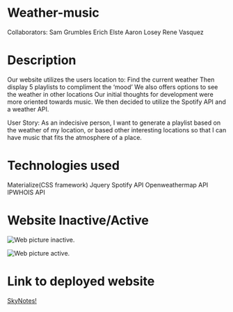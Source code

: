 # Weather-music

Collaborators:
Sam Grumbles
Erich Elste
Aaron Losey
Rene Vasquez 

# Description
Our website utilizes the users location to: 
Find the current weather
Then display 5 playlists to compliment the ‘mood’
We also offers options to see the weather in other locations
Our initial thoughts for development were more oriented towards music. We then decided to utilize the Spotify API and a weather API.

User Story: As an indecisive person, I want to generate a playlist based on the weather of my location, or based other interesting locations so that I can have music that fits the atmosphere of a place.

# Technologies used

Materialize(CSS framework)
Jquery
Spotify API 
Openweathermap API 
IPWHOIS API

# Website Inactive/Active

![Web picture inactive.](./images/mach2258.github.io_Weather-music_no%20playlists.png)

![Web picture active.](/images/mach2258.github.io_Weather-music_.png)

# Link to deployed website

[SkyNotes!](https://mach2258.github.io/Weather-music/)